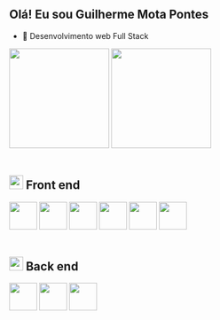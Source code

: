 ## Olá! Eu sou Guilherme Mota Pontes

- 🌱 Desenvolvimento web Full Stack

<div>
  <img height="180em" src="https://github-readme-stats.vercel.app/api?username=guimpontes&theme=tokyonight&show_icons=true">
  <img height="180em" src="https://github-readme-stats.vercel.app/api/top-langs/?username=guimpontes&theme=tokyonight&card_width=350em">
</div>

<br>

## <img height="25em" src="https://user-images.githubusercontent.com/109645927/208612518-ed8b3ef6-e9fe-4f80-938c-b57efe26ab49.png"> Front end
<div>
    <img height="50em" src="https://cdn.jsdelivr.net/gh/devicons/devicon/icons/html5/html5-original.svg" />
    <img height="50em" src="https://cdn.jsdelivr.net/gh/devicons/devicon/icons/css3/css3-original.svg" />   
    <img height="50em" src="https://cdn.jsdelivr.net/gh/devicons/devicon/icons/javascript/javascript-original.svg" />   
    <img height="50em" src="https://cdn.jsdelivr.net/gh/devicons/devicon/icons/jquery/jquery-original.svg" />  
    <img height="50em" src="https://cdn.jsdelivr.net/gh/devicons/devicon/icons/bootstrap/bootstrap-original.svg" />
    <img height="50em" src="https://cdn.jsdelivr.net/gh/devicons/devicon/icons/react/react-original.svg" />      
<div>
  
<br>
  
## <img height="25em" src="https://user-images.githubusercontent.com/109645927/208614242-20315710-c2cf-4dc6-93df-b6b65cfc2ccf.png"> Back end
<div>
    <img height="50em" src="https://cdn.jsdelivr.net/gh/devicons/devicon/icons/nodejs/nodejs-original.svg" />       
    <img height="50em" src="https://cdn.jsdelivr.net/gh/devicons/devicon/icons/firebase/firebase-plain.svg" />
    <img height="50em" src="https://cdn.jsdelivr.net/gh/devicons/devicon/icons/mongodb/mongodb-original.svg" />
</div>

